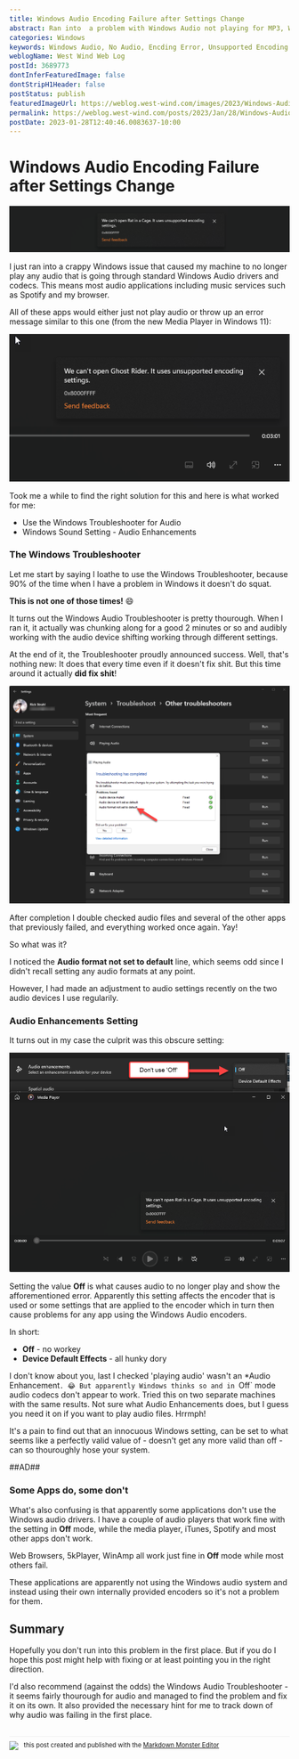 ```yaml
---
title: Windows Audio Encoding Failure after Settings Change
abstract: Ran into  a problem with Windows Audio not playing for MP3, WAV and other music files as well as some applications like Spotify. Any audio playback ended up resulting in an error related to an invalid encoder. Turns out the problem was an unexpected settings change. Here's the scoop.
categories: Windows
keywords: Windows Audio, No Audio, Encding Error, Unsupported Encoding
weblogName: West Wind Web Log
postId: 3689773
dontInferFeaturedImage: false
dontStripH1Header: false
postStatus: publish
featuredImageUrl: https://weblog.west-wind.com/images/2023/Windows-Audio-Encoding-Failure-after-Settings-Change/Banner.png
permalink: https://weblog.west-wind.com/posts/2023/Jan/28/Windows-Audio-Encoding-Failure-after-Settings-Change
postDate: 2023-01-28T12:40:46.0083637-10:00
---
```

# Windows Audio Encoding Failure after Settings Change

![Banner Image: Windows Audio Encoding Error](Banner.png)

I just ran into a crappy Windows issue that caused my machine to no longer play any audio that is going through standard Windows Audio drivers and codecs. This means most audio applications including music services such as Spotify and my browser. 

All of these apps would either just not play audio or throw up an error message similar to this one (from the new Media Player in Windows 11):

![Audio Encoding Error in Windows](AudioEncodingError.png)

Took me a while to find the right solution for this and here is what worked for me:

* Use the Windows Troubleshooter for Audio 
* Windows Sound Setting - Audio Enhancements

### The Windows Troubleshooter
Let me start by saying I loathe to use the Windows Troubleshooter, because 90% of the time when I have a problem in Windows it doesn't do squat. 

**This is not one of those times!**  :smile:

It turns out the Windows Audio Troubleshooter is pretty thourough. When I ran it, it actually was chunking along for a good 2 minutes or so and audibly working with the audio device shifting working through different settings.

At the end of it, the Troubleshooter proudly announced success. Well, that's nothing new: It does that every time even if it doesn't fix shit. But this time around it actually **did fix shit**!

![The Windows Audio Troubleshooter and Solution](AudioTroubleShooter.png)

After completion I double checked audio files and several of the other apps that previously failed, and everything worked once again. Yay!

So what was it?

I noticed the **Audio format not set to default** line, which seems odd since I didn't recall setting any audio formats at any point.

However, I had made an adjustment to audio settings recently on the two audio devices I use regularily.

### Audio Enhancements Setting 
It turns out in my case the culprit was this obscure setting:

![](AudioEnhancementsSetting.png)

Setting the value **Off** is what causes audio to no longer play and show the afforementioned error. Apparently this setting affects the encoder that is used or some settings that are applied to the encoder which in turn then cause problems for any app using the Windows Audio encoders.

In short:

* **Off**  -  no workey
* **Device Default Effects** - all hunky dory

I don't know about you, last I checked 'playing audio' wasn't an *Audio Enhancement`. 😂 But apparently Windows thinks so and in `Off` mode audio codecs don't appear to work. Tried this on two separate machines with the same results. Not sure what Audio Enhancements does, but I guess you need it on if you want to play audio files. Hrrmph!

It's a pain to find out that an innocuous Windows setting, can be set to what seems like a perfectly valid value of -  doesn't get any more valid than off - can so thouroughly hose your system.

##AD##

### Some Apps do, some don't
What's also confusing is that apparently some applications don't use the Windows audio drivers. I have a couple of audio players that work fine with the setting in **Off** mode, while the media player, iTunes, Spotify and most other apps don't work.

Web Browsers, 5kPlayer, WinAmp all work just fine in **Off** mode while most others fail.

These applications are apparently not using the Windows audio system and instead using their own internally provided encoders so it's not a problem for them.

## Summary
Hopefully you don't run into this problem in the first place. But if you do I hope this post might help with fixing or at least pointing you in the right direction.

I'd also recommend (against the odds) the Windows Audio Troubleshooter - it seems fairly thourough for audio and managed to find the problem and fix it on its own. It also provided the necessary hint for me to track down of why audio was failing in the first place. 


<div style="margin-top: 30px;font-size: 0.8em;
            border-top: 1px solid #eee;padding-top: 8px;">
    <img src="https://markdownmonster.west-wind.com/favicon.png"
         style="height: 20px;float: left; margin-right: 10px;"/>
    this post created and published with the 
    <a href="https://markdownmonster.west-wind.com" 
       target="top">Markdown Monster Editor</a> 
</div>